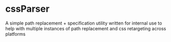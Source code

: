 # cssParser

A simple path replacement + specification utility written for internal use to help with multiple instances of path replacement and css retargeting across platforms
